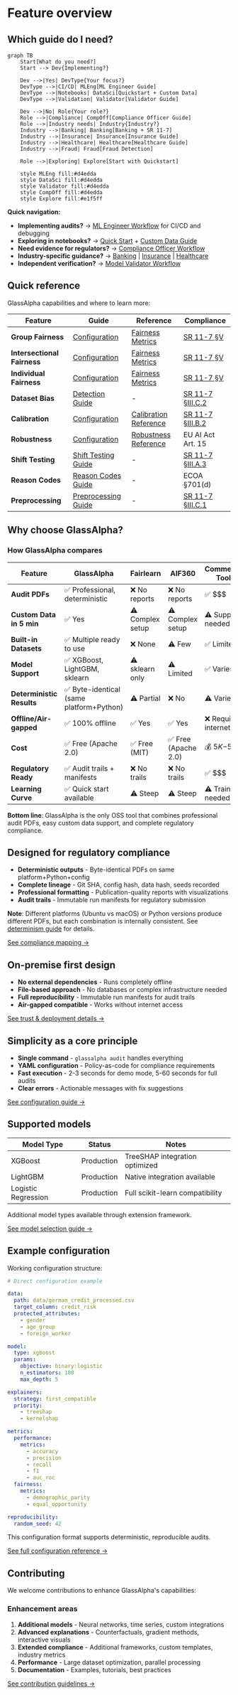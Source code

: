 # Feature overview

## Which guide do I need?

```mermaid
graph TB
    Start[What do you need?]
    Start --> Dev{Implementing?}

    Dev -->|Yes| DevType{Your focus?}
    DevType -->|CI/CD| MLEng[ML Engineer Guide]
    DevType -->|Notebooks| DataSci[Quickstart + Custom Data]
    DevType -->|Validation| Validator[Validator Guide]

    Dev -->|No| Role{Your role?}
    Role -->|Compliance| CompOff[Compliance Officer Guide]
    Role -->|Industry needs| Industry{Industry?}
    Industry -->|Banking| Banking[Banking + SR 11-7]
    Industry -->|Insurance| Insurance[Insurance Guide]
    Industry -->|Healthcare| Healthcare[Healthcare Guide]
    Industry -->|Fraud| Fraud[Fraud Detection]

    Role -->|Exploring| Explore[Start with Quickstart]

    style MLEng fill:#d4edda
    style DataSci fill:#d4edda
    style Validator fill:#d4edda
    style CompOff fill:#d4edda
    style Explore fill:#e1f5ff
```

**Quick navigation:**

- **Implementing audits?** → [ML Engineer Workflow](../guides/ml-engineer-workflow.md) for CI/CD and debugging
- **Exploring in notebooks?** → [Quick Start](quickstart.md) + [Custom Data Guide](custom-data.md)
- **Need evidence for regulators?** → [Compliance Officer Workflow](../guides/compliance-workflow.md)
- **Industry-specific guidance?** → [Banking](../compliance/banking-guide.md) | [Insurance](../compliance/insurance-guide.md) | [Healthcare](../compliance/healthcare-guide.md)
- **Independent verification?** → [Model Validator Workflow](../guides/validator-workflow.md)

## Quick reference

GlassAlpha capabilities and where to learn more:

| Feature                     | Guide                                                                            | Reference                                                                        | Compliance                                           |
| --------------------------- | -------------------------------------------------------------------------------- | -------------------------------------------------------------------------------- | ---------------------------------------------------- |
| **Group Fairness**          | [Configuration](configuration.md#fairness-analysis-with-statistical-confidence)  | [Fairness Metrics](../reference/fairness-metrics.md)                             | [SR 11-7 §V](../compliance/sr-11-7-mapping.md)       |
| **Intersectional Fairness** | [Configuration](configuration.md#fairness-analysis-with-statistical-confidence)  | [Fairness Metrics](../reference/fairness-metrics.md#intersectional-fairness-e51) | [SR 11-7 §V](../compliance/sr-11-7-mapping.md)       |
| **Individual Fairness**     | [Configuration](configuration.md#fairness-analysis-with-statistical-confidence)  | [Fairness Metrics](../reference/fairness-metrics.md#individual-fairness-e11)     | [SR 11-7 §V](../compliance/sr-11-7-mapping.md)       |
| **Dataset Bias**            | [Detection Guide](../guides/dataset-bias.md)                                     | -                                                                                | [SR 11-7 §III.C.2](../compliance/sr-11-7-mapping.md) |
| **Calibration**             | [Configuration](configuration.md#calibration-analysis-with-confidence-intervals) | [Calibration Reference](../reference/calibration.md)                             | [SR 11-7 §III.B.2](../compliance/sr-11-7-mapping.md) |
| **Robustness**              | [Configuration](configuration.md#robustness-testing-adversarial-perturbations)   | [Robustness Reference](../reference/robustness.md)                               | EU AI Act Art. 15                                    |
| **Shift Testing**           | [Shift Testing Guide](../guides/shift-testing.md)                                | -                                                                                | [SR 11-7 §III.A.3](../compliance/sr-11-7-mapping.md) |
| **Reason Codes**            | [Reason Codes Guide](../guides/reason-codes.md)                                  | -                                                                                | ECOA §701(d)                                         |
| **Preprocessing**           | [Preprocessing Guide](../guides/preprocessing.md)                                | -                                                                                | [SR 11-7 §III.C.1](../compliance/sr-11-7-mapping.md) |

## Why choose GlassAlpha?

### How GlassAlpha compares

| Feature                   | GlassAlpha                               | Fairlearn        | AIF360               | Commercial Tools     |
| ------------------------- | ---------------------------------------- | ---------------- | -------------------- | -------------------- |
| **Audit PDFs**            | ✅ Professional, deterministic           | ❌ No reports    | ❌ No reports        | ✅ $$$               |
| **Custom Data in 5 min**  | ✅ Yes                                   | ⚠️ Complex setup | ⚠️ Complex setup     | ⚠️ Support needed    |
| **Built-in Datasets**     | ✅ Multiple ready to use                 | ❌ None          | ⚠️ Few               | ✅ Limited           |
| **Model Support**         | ✅ XGBoost, LightGBM, sklearn            | ⚠️ sklearn only  | ⚠️ Limited           | ✅ Varies            |
| **Deterministic Results** | ✅ Byte-identical (same platform+Python) | ⚠️ Partial       | ❌ No                | ⚠️ Varies            |
| **Offline/Air-gapped**    | ✅ 100% offline                          | ✅ Yes           | ✅ Yes               | ❌ Requires internet |
| **Cost**                  | ✅ Free (Apache 2.0)                     | ✅ Free (MIT)    | ✅ Free (Apache 2.0) | 💰 $5K-$50K+         |
| **Regulatory Ready**      | ✅ Audit trails + manifests              | ❌ No trails     | ❌ No trails         | ✅ $$$               |
| **Learning Curve**        | ✅ Quick start available                 | ⚠️ Steep         | ⚠️ Steep             | ⚠️ Training needed   |

**Bottom line**: GlassAlpha is the only OSS tool that combines professional audit PDFs, easy custom data support, and complete regulatory compliance.

## Designed for regulatory compliance

- **Deterministic outputs** - Byte-identical PDFs on same platform+Python+config
- **Complete lineage** - Git SHA, config hash, data hash, seeds recorded
- **Professional formatting** - Publication-quality reports with visualizations
- **Audit trails** - Immutable run manifests for regulatory submission

**Note**: Different platforms (Ubuntu vs macOS) or Python versions produce different PDFs, but each combination is internally consistent. See [determinism guide](../guides/determinism.md) for details.

[See compliance mapping →](../compliance/sr-11-7-mapping.md)

## On-premise first design

- **No external dependencies** - Runs completely offline
- **File-based approach** - No databases or complex infrastructure needed
- **Full reproducibility** - Immutable run manifests for audit trails
- **Air-gapped compatible** - Works without internet access

[See trust & deployment details →](../reference/trust-deployment.md)

## Simplicity as a core principle

- **Single command** - `glassalpha audit` handles everything
- **YAML configuration** - Policy-as-code for compliance requirements
- **Fast execution** - 2-3 seconds for demo mode, 5-60 seconds for full audits
- **Clear errors** - Actionable messages with fix suggestions

[See configuration guide →](configuration.md)

## Supported models

| Model Type          | Status     | Notes                           |
| ------------------- | ---------- | ------------------------------- |
| XGBoost             | Production | TreeSHAP integration optimized  |
| LightGBM            | Production | Native integration available    |
| Logistic Regression | Production | Full scikit-learn compatibility |

Additional model types available through extension framework.

[See model selection guide →](../reference/model-selection.md)

## Example configuration

Working configuration structure:

```yaml
# Direct configuration example

data:
  path: data/german_credit_processed.csv
  target_column: credit_risk
  protected_attributes:
    - gender
    - age_group
    - foreign_worker

model:
  type: xgboost
  params:
    objective: binary:logistic
    n_estimators: 100
    max_depth: 5

explainers:
  strategy: first_compatible
  priority:
    - treeshap
    - kernelshap

metrics:
  performance:
    metrics:
      - accuracy
      - precision
      - recall
      - f1
      - auc_roc
  fairness:
    metrics:
      - demographic_parity
      - equal_opportunity

reproducibility:
  random_seed: 42
```

This configuration format supports deterministic, reproducible audits.

[See full configuration reference →](configuration.md)

## Contributing

We welcome contributions to enhance GlassAlpha's capabilities:

### Enhancement areas

1. **Additional models** - Neural networks, time series, custom integrations
2. **Advanced explanations** - Counterfactuals, gradient methods, interactive visuals
3. **Extended compliance** - Additional frameworks, custom templates, industry metrics
4. **Performance** - Large dataset optimization, parallel processing
5. **Documentation** - Examples, tutorials, best practices

[See contribution guidelines →](../reference/contributing.md)

